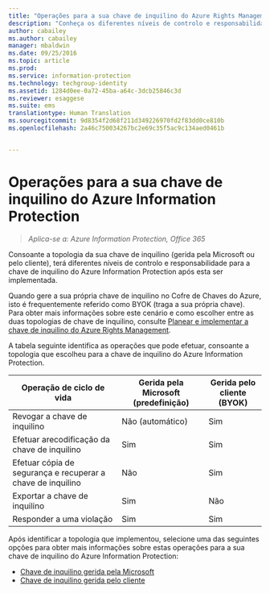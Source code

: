 ```yaml
---
title: "Operações para a sua chave de inquilino do Azure Rights Management | Azure Information Protection"
description: "Conheça os diferentes níveis de controlo e responsabilidade disponíveis para a sua chave de inquilino do Azure Information Protection."
author: cabailey
ms.author: cabailey
manager: mbaldwin
ms.date: 09/25/2016
ms.topic: article
ms.prod: 
ms.service: information-protection
ms.technology: techgroup-identity
ms.assetid: 1284d0ee-0a72-45ba-a64c-3dcb25846c3d
ms.reviewer: esaggese
ms.suite: ems
translationtype: Human Translation
ms.sourcegitcommit: 9d8354f2d68f211d349226970fd2f83dd0ce810b
ms.openlocfilehash: 2a46c750034267bc2e69c35f5ac9c134aed0461b


---
```


# <a name="operations-for-your-azure-information-protection-tenant-key"></a>Operações para a sua chave de inquilino do Azure Information Protection

>*Aplica-se a: Azure Information Protection, Office 365*

Consoante a topologia da sua chave de inquilino (gerida pela Microsoft ou pelo cliente), terá diferentes níveis de controlo e responsabilidade para a chave de inquilino do Azure Information Protection após esta ser implementada.

Quando gere a sua própria chave de inquilino no Cofre de Chaves do Azure, isto é frequentemente referido como BYOK (traga a sua própria chave). Para obter mais informações sobre este cenário e como escolher entre as duas topologias de chave de inquilino, consulte [Planear e implementar a chave de inquilino do Azure Rights Management](../plan-design/plan-implement-tenant-key.md).

A tabela seguinte identifica as operações que pode efetuar, consoante a topologia que escolheu para a chave de inquilino do Azure Information Protection.

|Operação de ciclo de vida|Gerida pela Microsoft (predefinição)|Gerida pelo cliente (BYOK)|
|-----------------------|-------------------------------|---------------------------|
|Revogar a chave de inquilino|Não (automático)|Sim|
|Efetuar arecodificação da chave de inquilino|Sim|Sim|
|Efetuar cópia de segurança e recuperar a chave de inquilino|Não|Sim|
|Exportar a chave de inquilino|Sim|Não|
|Responder a uma violação|Sim|Sim|

Após identificar a topologia que implementou, selecione uma das seguintes opções para obter mais informações sobre estas operações para a sua chave de inquilino do Azure Information Protection:


- [Chave de inquilino gerida pela Microsoft](operations-microsoft-managed-tenant-key.md)
- [Chave de inquilino gerida pelo cliente](operations-customer-managed-tenant-key.md)







<!--HONumber=Nov16_HO2-->



